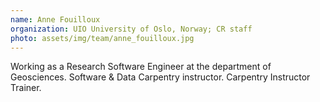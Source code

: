 ```yaml
---
name: Anne Fouilloux
organization: UIO University of Oslo, Norway; CR staff
photo: assets/img/team/anne_fouilloux.jpg
---
```


Working as a Research Software Engineer at the department of Geosciences.
Software & Data Carpentry instructor.
Carpentry Instructor Trainer.
